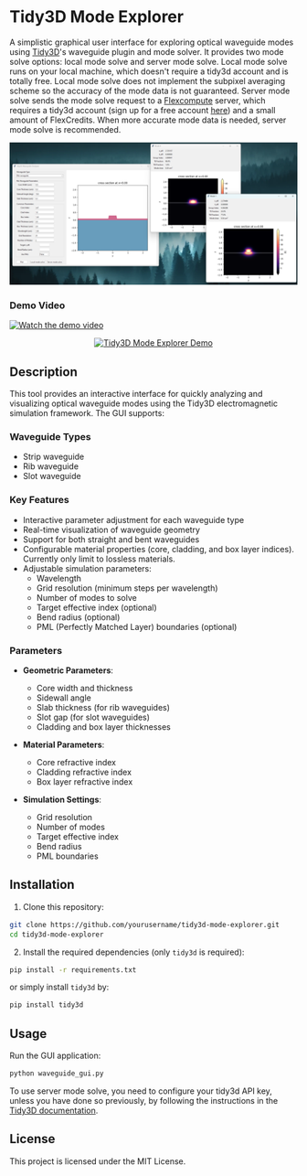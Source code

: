 # Tidy3D Mode Explorer

A simplistic graphical user interface for exploring optical waveguide modes using [Tidy3D](https://www.flexcompute.com/tidy3d/solver/)'s waveguide plugin and mode solver. It provides two mode solve options: local mode solve and server mode solve. Local mode solve runs on your local machine, which doesn't require a tidy3d account and is totally free. Local mode solve does not implement the subpixel averaging scheme so the accuracy of the mode data is not guaranteed. Server mode solve sends the mode solve request to a [Flexcompute](https://www.flexcompute.com/) server, which requires a tidy3d account (sign up for a free account [here](https://www.flexcompute.com/)) and a small amount of FlexCredits. When more accurate mode data is needed, server mode solve is recommended.

![Demo Interface](demo.png)

### Demo Video
[![Watch the demo video](https://vimeo.com/1037061805/thumbnail.jpg)](https://vimeo.com/1037061805)

<div align="center">
  <a href="https://vimeo.com/1037061805">
    <img src="https://vimeo.com/1037061805/thumbnail.jpg" alt="Tidy3D Mode Explorer Demo">
  </a>
</div>

## Description

This tool provides an interactive interface for quickly analyzing and visualizing optical waveguide modes using the Tidy3D electromagnetic simulation framework. The GUI supports:

### Waveguide Types
- Strip waveguide
- Rib waveguide
- Slot waveguide

### Key Features
- Interactive parameter adjustment for each waveguide type
- Real-time visualization of waveguide geometry
- Support for both straight and bent waveguides
- Configurable material properties (core, cladding, and box layer indices). Currently only limit to lossless materials.
- Adjustable simulation parameters:
  - Wavelength
  - Grid resolution (minimum steps per wavelength)
  - Number of modes to solve
  - Target effective index (optional)
  - Bend radius (optional)
  - PML (Perfectly Matched Layer) boundaries (optional)

### Parameters
- **Geometric Parameters**:
  - Core width and thickness
  - Sidewall angle
  - Slab thickness (for rib waveguides)
  - Slot gap (for slot waveguides)
  - Cladding and box layer thicknesses

- **Material Parameters**:
  - Core refractive index
  - Cladding refractive index
  - Box layer refractive index

- **Simulation Settings**:
  - Grid resolution
  - Number of modes
  - Target effective index
  - Bend radius
  - PML boundaries

## Installation

1. Clone this repository:
```bash
git clone https://github.com/yourusername/tidy3d-mode-explorer.git
cd tidy3d-mode-explorer
```

2. Install the required dependencies (only `tidy3d` is required):
```bash
pip install -r requirements.txt
```

or simply install `tidy3d` by:
```bash
pip install tidy3d
```

## Usage

Run the GUI application:
```bash
python waveguide_gui.py
```

To use server mode solve, you need to configure your tidy3d API key, unless you have done so previously, by following the instructions in the [Tidy3D documentation](https://docs.flexcompute.com/projects/tidy3d/en/latest/install.html).

## License

This project is licensed under the MIT License.
